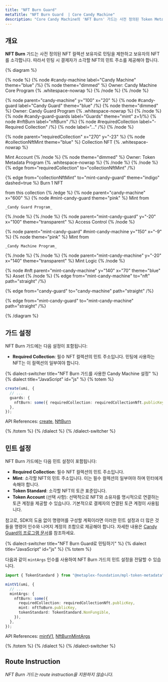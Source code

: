 ```yaml
---
title: "NFT Burn Guard"
metaTitle: "NFT Burn Guard  | Core Candy Machine"
description: "Core Candy Machine의 'NFT Burn' 가드는 사전 정의된 Token Metadata NFT/pNFT 컬렉션 보유자로 민팅을 제한하고 구매 중에 보유자의 NFT를 소각합니다."
---
```


## 개요

**NFT Burn** 가드는 사전 정의된 NFT 컬렉션 보유자로 민팅을 제한하고 보유자의 NFT를 소각합니다. 따라서 민팅 시 결제자가 소각할 NFT의 민트 주소를 제공해야 합니다.

{% diagram  %}

{% node %}
{% node #candy-machine label="Candy Machine" theme="blue" /%}
{% node theme="dimmed" %}
Owner: Candy Machine Core Program {% .whitespace-nowrap %}
{% /node %}
{% /node %}

{% node parent="candy-machine" y="100" x="20" %}
{% node #candy-guard label="Candy Guard" theme="blue" /%}
{% node theme="dimmed" %}
Owner: Candy Guard Program {% .whitespace-nowrap %}
{% /node %}
{% node #candy-guard-guards label="Guards" theme="mint" z=1/%}
{% node #nftBurn label="nftBurn" /%}
{% node #requiredCollection label="- Required Collection" /%}
{% node label="..." /%}
{% /node %}

{% node parent="requiredCollection" x="270" y="-23"  %}
{% node #collectionNftMint theme="blue" %}
Collection NFT {% .whitespace-nowrap %}

Mint Account
{% /node %}
{% node theme="dimmed" %}
Owner: Token Metadata Program {% .whitespace-nowrap %}
{% /node %}
{% /node %}
{% edge from="requiredCollection" to="collectionNftMint" /%}


{% edge from="collectionNftMint" to="mint-candy-guard" theme="indigo" dashed=true %}
Burn 1 NFT

from this collection
{% /edge %}
{% node parent="candy-machine" x="600" %}
  {% node #mint-candy-guard theme="pink" %}
    Mint from

    _Candy Guard Program_
  {% /node %}
{% /node %}
{% node parent="mint-candy-guard" y="-20" x="100" theme="transparent" %}
  Access Control
{% /node %}

{% node parent="mint-candy-guard" #mint-candy-machine y="150" x="-9" %}
  {% node theme="pink" %}
    Mint from

    _Candy Machine Program_
  {% /node %}
{% /node %}
{% node parent="mint-candy-machine" y="-20" x="140" theme="transparent" %}
  Mint Logic
{% /node %}

{% node #nft parent="mint-candy-machine" y="140" x="70" theme="blue" %}
  Asset
{% /node %}
{% edge from="mint-candy-machine" to="nft" path="straight" /%}

{% edge from="candy-guard" to="candy-machine" path="straight" /%}

{% edge from="mint-candy-guard" to="mint-candy-machine" path="straight" /%}

{% /diagram %}

## 가드 설정

NFT Burn 가드에는 다음 설정이 포함됩니다:

- **Required Collection**: 필수 NFT 컬렉션의 민트 주소입니다. 민팅에 사용하는 NFT는 이 컬렉션의 일부여야 합니다.

{% dialect-switcher title="NFT Burn 가드를 사용한 Candy Machine 설정" %}
{% dialect title="JavaScript" id="js" %}
{% totem %}

```ts
create(umi, {
  // ...
  guards: {
    nftBurn: some({ requiredCollection: requiredCollectionNft.publicKey }),
  },
});
```

API References: [create](https://mpl-core-candy-machine.typedoc.metaplex.com/functions/create.html), [NftBurn](https://mpl-core-candy-machine.typedoc.metaplex.com/types/NftBurn.html)

{% /totem %}
{% /dialect %}
{% /dialect-switcher %}

## 민트 설정

NFT Burn 가드에는 다음 민트 설정이 포함됩니다:

- **Required Collection**: 필수 NFT 컬렉션의 민트 주소입니다.
- **Mint**: 소각할 NFT의 민트 주소입니다. 이는 필수 컬렉션의 일부여야 하며 민터에게 속해야 합니다.
- **Token Standard**: 소각할 NFT의 토큰 표준입니다.
- **Token Account** (선택 사항): 선택적으로 NFT와 소유자를 명시적으로 연결하는 토큰 계정을 제공할 수 있습니다. 기본적으로 결제자의 연결된 토큰 계정이 사용됩니다.

참고로, SDK의 도움 없이 명령어를 구성할 계획이라면 이러한 민트 설정과 더 많은 것들을 명령어 인수와 나머지 계정의 조합으로 제공해야 합니다. 자세한 내용은 [Candy Guard의 프로그램 문서](https://github.com/metaplex-foundation/mpl-core-candy-machine/tree/main/programs/candy-guard#nftburn)를 참조하세요.

{% dialect-switcher title="NFT Burn Guard로 민팅하기" %}
{% dialect title="JavaScript" id="js" %}
{% totem %}

다음과 같이 `mintArgs` 인수를 사용하여 NFT Burn 가드의 민트 설정을 전달할 수 있습니다.

```ts
import { TokenStandard } from "@metaplex-foundation/mpl-token-metadata";

mintV1(umi, {
  // ...
  mintArgs: {
    nftBurn: some({
      requiredCollection: requiredCollectionNft.publicKey,
      mint: nftToBurn.publicKey,
      tokenStandard: TokenStandard.NonFungible,
    }),
  },
});
```

API References: [mintV1](https://mpl-core-candy-machine.typedoc.metaplex.com/functions/mintV1.html), [NftBurnMintArgs](https://mpl-core-candy-machine.typedoc.metaplex.com/types/NftBurnMintArgs.html)

{% /totem %}
{% /dialect %}
{% /dialect-switcher %}

## Route Instruction

_NFT Burn 가드는 route instruction을 지원하지 않습니다._